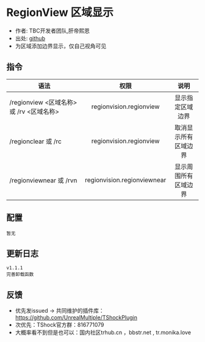 # RegionView 区域显示

- 作者: TBC开发者团队,肝帝熙恩
- 出处: [github](https://github.com/RenderBr/RegionView)
- 为区域添加边界显示，仅自己视角可见

## 指令

| 语法                              |             权限              |     说明     |
|---------------------------------|:---------------------------:|:----------:|
| /regionview <区域名称> 或 /rv <区域名称> |   regionvision.regionview   |  显示指定区域边界  |
| /regionclear 或 /rc              |   regionvision.regionview   | 取消显示所有区域边界 |
| /regionviewnear 或 /rvn          | regionvision.regionviewnear | 显示周围所有区域边界 |

## 配置
```json5
暂无
```

## 更新日志
```
v1.1.1
完善卸载函数
```

## 反馈
- 优先发issued -> 共同维护的插件库：https://github.com/UnrealMultiple/TShockPlugin
- 次优先：TShock官方群：816771079
- 大概率看不到但是也可以：国内社区trhub.cn ，bbstr.net , tr.monika.love